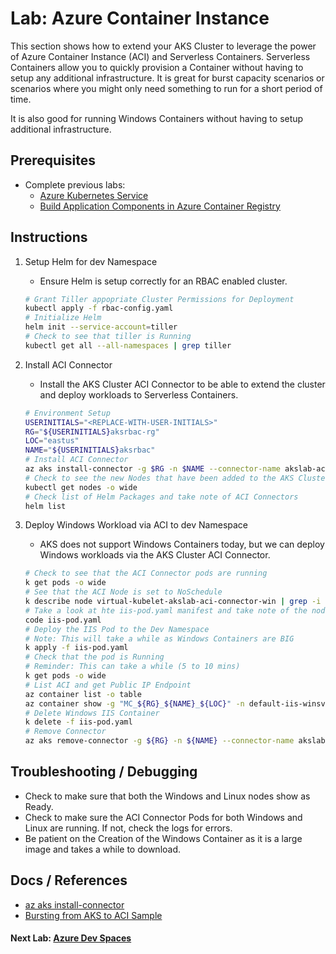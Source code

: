 # Lab: Azure Container Instance

This section shows how to extend your AKS Cluster to leverage the power of Azure Container Instance (ACI) and Serverless Containers. Serverless Containers allow you to quickly provision a Container without having to setup any additional infrastructure. It is great for burst capacity scenarios or scenarios where you might only need something to run for a short period of time.

It is also good for running Windows Containers without having to setup additional infrastructure.

## Prerequisites

* Complete previous labs:
    * [Azure Kubernetes Service](../create-aks-cluster/README.md)
    * [Build Application Components in Azure Container Registry](../build-application/README.md)

## Instructions

1. Setup Helm for dev Namespace

    * Ensure Helm is setup correctly for an RBAC enabled cluster.

    ```bash
    # Grant Tiller appopriate Cluster Permissions for Deployment
    kubectl apply -f rbac-config.yaml
    # Initialize Helm
    helm init --service-account=tiller
    # Check to see that tiller is Running
    kubectl get all --all-namespaces | grep tiller
    ```

2. Install ACI Connector

    * Install the AKS Cluster ACI Connector to be able to extend the cluster and deploy workloads to Serverless Containers.

    ```bash
    # Environment Setup
    USERINITIALS="<REPLACE-WITH-USER-INITIALS>"
    RG="${USERINITIALS}aksrbac-rg"
    LOC="eastus"
    NAME="${USERINITIALS}aksrbac"
    # Install ACI Connector
    az aks install-connector -g $RG -n $NAME --connector-name akslab-aci-connector --os-type Both
    # Check to see the new Nodes that have been added to the AKS Cluster
    kubectl get nodes -o wide
    # Check list of Helm Packages and take note of ACI Connectors
    helm list
    ```

3. Deploy Windows Workload via ACI to dev Namespace

    * AKS does not support Windows Containers today, but we can deploy Windows workloads via the AKS Cluster ACI Connector.

    ```bash
    # Check to see that the ACI Connector pods are running
    k get pods -o wide
    # See that the ACI Node is set to NoSchedule
    k describe node virtual-kubelet-akslab-aci-connector-win | grep -i taint
    # Take a look at hte iis-pod.yaml manifest and take note of the nodeName and tolerations
    code iis-pod.yaml
    # Deploy the IIS Pod to the Dev Namespace
    # Note: This will take a while as Windows Containers are BIG
    k apply -f iis-pod.yaml
    # Check that the pod is Running
    # Reminder: This can take a while (5 to 10 mins)
    k get pods -o wide
    # List ACI and get Public IP Endpoint
    az container list -o table
    az container show -g "MC_${RG}_${NAME}_${LOC}" -n default-iis-winsvrcore --query "{IP:ipAddress.ip,ProvisioningState:provisioningState}" -o table
    # Delete Windows IIS Container
    k delete -f iis-pod.yaml
    # Remove Connector
    az aks remove-connector -g ${RG} -n ${NAME} --connector-name akslab-aci-connector --os-type Both --graceful
    ```

## Troubleshooting / Debugging

* Check to make sure that both the Windows and Linux nodes show as Ready.
* Check to make sure the ACI Connector Pods for both Windows and Linux are running. If not, check the logs for errors.
* Be patient on the Creation of the Windows Container as it is a large image and takes a while to download.

## Docs / References

* [az aks install-connector](https://docs.microsoft.com/en-us/cli/azure/aks?view=azure-cli-latest#az-aks-install-connector)
* [Bursting from AKS to ACI Sample](https://azure.microsoft.com/en-us/resources/samples/virtual-kubelet-aci-burst/)

#### Next Lab: [Azure Dev Spaces](../dev-spaces/README.md)